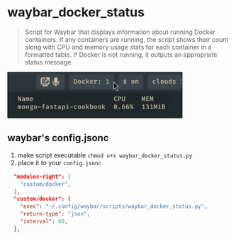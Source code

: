 # waybar_docker_status

> Script for Waybar that displays information about running Docker containers. If any containers are running, the script shows their count along with CPU and memory usage stats for each container in a formatted table. If Docker is not running, it outputs an appropriate status message.

![pic](./waybar_docker_status.png)

## waybar's config.jsonc

1. make script executable `chmod u+x waybar_docker_status.py`
2. place it to your `config.jsonc`

```json
  "modules-right": [
    "custom/docker",
  ],
  "custom/docker": {
    "exec": "~/.config/waybar/scripts/waybar_docker_status.py",
    "return-type": "json",
    "interval": 60,
  },
```
